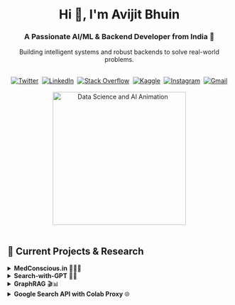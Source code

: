 <div align="center">
  <h1>Hi 👋, I'm Avijit Bhuin</h1>
  <h3>A Passionate AI/ML & Backend Developer from India 🚀</h3>
  <p>
    Building intelligent systems and robust backends to solve real-world problems.
  </p>
</div>

<br>

<div align="center">
  <a href="https://twitter.com/avijitbhuin21" target="blank"><img src="https://img.shields.io/badge/Twitter-1DA1F2?style=for-the-badge&logo=twitter&logoColor=white" alt="Twitter"/></a> 
  <a href="https://linkedin.com/in/avijit-bhuin" target="blank"><img src="https://img.shields.io/badge/LinkedIn-0077B5?style=for-the-badge&logo=linkedin&logoColor=white" alt="LinkedIn"/></a> 
  <a href="https://stackoverflow.com/users/avijit-bhuin" target="blank"><img src="https://img.shields.io/badge/Stack_Overflow-FE7A16?style=for-the-badge&logo=stack-overflow&logoColor=white" alt="Stack Overflow"/></a> 
  <a href="https://kaggle.com/avijitbhuin" target="blank"><img src="https://img.shields.io/badge/Kaggle-20BEFF?style=for-the-badge&logo=kaggle&logoColor=white" alt="Kaggle"/></a> 
  <a href="https://instagram.com/my_photo_dumpstar" target="blank"><img src="https://img.shields.io/badge/Instagram-E4405F?style=for-the-badge&logo=instagram&logoColor=white" alt="Instagram"/></a> 
  <a href="mailto:avijitbhuin21@gmail.com" target="blank"><img src="https://img.shields.io/badge/Gmail-D14836?style=for-the-badge&logo=gmail&logoColor=white" alt="Gmail"/></a>
</div>

<br>

<div align="center">
  <img src="https://media.giphy.com/media/du3J3cXyzhj75IOgvA/giphy.gif" width="300" alt="Data Science and AI Animation"/>
</div>

<br>

## 🔭 Current Projects & Research

<details>
  <summary><b>MedConscious.in</b> 👨‍⚕️🤖</summary>
  <br>
  <p align="left">
      <a href="https://github.com/avijitbhuin21/Doctor_ai" target="_blank">
        <img src="https://img.shields.io/github/stars/avijitbhuin21/Doctor_ai.svg?style=social" alt="Stars on GitHub"/>
      </a>
      <a href="https://github.com/avijitbhuin21/Doctor_ai/fork" target="_blank">
          <img src="https://img.shields.io/github/forks/avijitbhuin21/Doctor_ai.svg?style=social" alt="Forks on GitHub"/>
      </a>
      <a href="https://github.com/avijitbhuin21/Doctor_ai/issues" target="_blank">
          <img src="https://img.shields.io/github/issues/avijitbhuin21/Doctor_ai.svg?style=social" alt="Issues on GitHub"/>
      </a>
        <a href="https://medconscious.in" target="_blank">
          <img src="https://img.shields.io/badge/Live_Demo-FF4136?style=for-the-badge&logo=streamlit&logoColor=white" alt="Streamlit Demo"/>
      </a>
  </p>
  <br>
  A medical assistant web application that provides diagnostic assistance to both patients and doctors using Streamlit. It leverages AI to analyze symptoms, medical history, and reports to offer preliminary diagnoses and suggestions.
  <br>
  <b>Tech Stack</b>: Streamlit, Python, Pandas, various ML libraries
</details>

<details>
  <summary><b>Search-with-GPT</b> 🔎🧠</summary>
  <br>
    <p align="left">
      <a href="https://github.com/avijitbhuin21/Search-With-GPT" target="_blank">
        <img src="https://img.shields.io/github/stars/avijitbhuin21/Search-With-GPT.svg?style=social" alt="Stars on GitHub"/>
      </a>
      <a href="https://github.com/avijitbhuin21/Search-With-GPT/fork" target="_blank">
          <img src="https://img.shields.io/github/forks/avijitbhuin21/Search-With-GPT.svg?style=social" alt="Forks on GitHub"/>
      </a>
      <a href="https://github.com/avijitbhuin21/Search-With-GPT/issues" target="_blank">
          <img src="https://img.shields.io/github/issues/avijitbhuin21/Search-With-GPT.svg?style=social" alt="Issues on GitHub"/>
      </a>
        <a href="https://search-with-gpt-avijit.streamlit.app/" target="_blank">
          <img src="https://img.shields.io/badge/Live_Demo-FF4136?style=for-the-badge&logo=streamlit&logoColor=white" alt="Streamlit Demo"/>
      </a>
  </p>
  <br>
  A weekend project that uses LLMs to enhance web searches. It crawls webpages, gathers data (including text, images, and videos), and presents it in structured reports for easier research.
  <br>
  <b>Tech Stack</b>: Python, LLMs, Web Crawling Libraries, Streamlit
</details>

<details>
  <summary><b>GraphRAG</b> 🎬📊</summary>
  <br>
    <p align="left">
      <a href="https://github.com/avijitbhuin21/GraphRAG" target="_blank">
        <img src="https://img.shields.io/github/stars/avijitbhuin21/GraphRAG.svg?style=social" alt="Stars on GitHub"/>
      </a>
      <a href="https://github.com/avijitbhuin21/GraphRAG/fork" target="_blank">
          <img src="https://img.shields.io/github/forks/avijitbhuin21/GraphRAG.svg?style=social" alt="Forks on GitHub"/>
      </a>
      <a href="https://github.com/avijitbhuin21/GraphRAG/issues" target="_blank">
          <img src="https://img.shields.io/github/issues/avijitbhuin21/GraphRAG.svg?style=social" alt="Issues on GitHub"/>
      </a>
  </p>
  <br>
  Combines SQL and Neo4j databases with the Groq API to manage and query movie data efficiently. Demonstrates hybrid database management and advanced querying techniques.
  <br>
  <b>Tech Stack</b>: Python, SQL Server, Neo4j, Groq API
</details>

<details>
  <summary><b>Google Search API with Colab Proxy</b> 🌐</summary>
  <br>
    <p align="left">
      <a href="https://github.com/avijitbhuin21/Google-Search-API-using-Colab-as-a-Proxy-Server" target="_blank">
        <img src="https://img.shields.io/github/stars/avijitbhuin21/Google-Search-API-using-Colab-as-a-Proxy-Server.svg?style=social" alt="Stars on GitHub"/>
      </a>
      <a href="https://github.com/avijitbhuin21/Google-Search-API-using-Colab-as-a-Proxy-Server/fork" target="_blank">
          <img src="https://img.shields.io/github/forks/avijitbhuin21/Google-Search-API-using-Colab-as-a-Proxy-Server.svg?style=social" alt="Forks on GitHub
